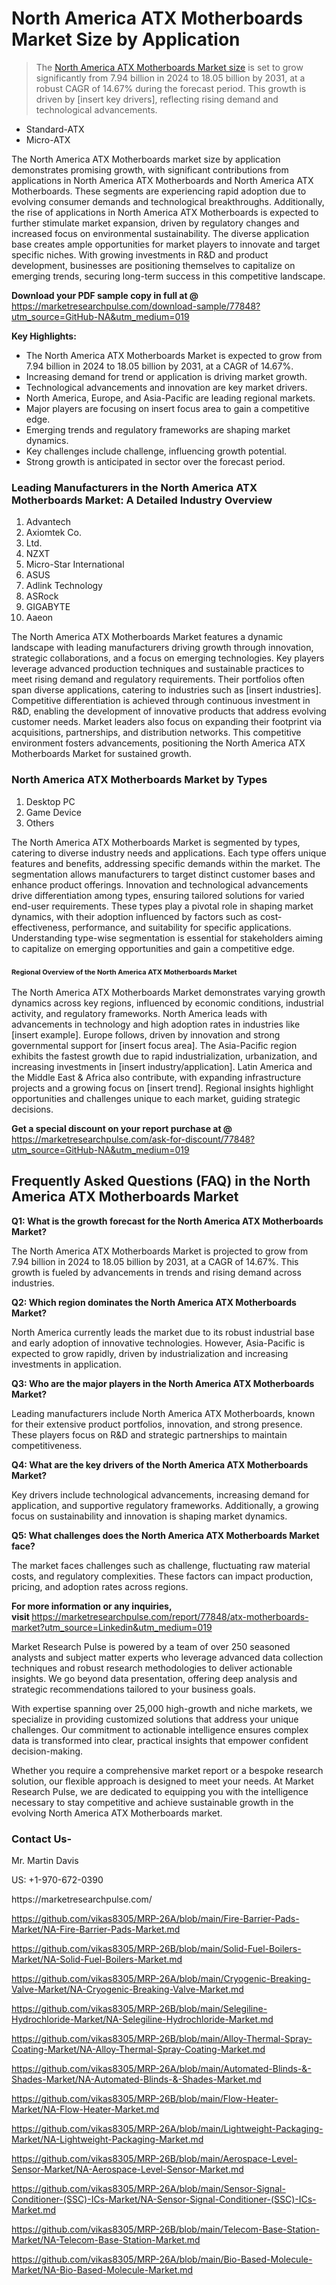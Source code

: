 
<h1>North America ATX Motherboards Market&nbsp;Size by Application</h1><blockquote><p>The <a href="https://marketresearchpulse.com/download-sample/77848?utm_source=GitHub-NA&amp;utm_medium=019">North America ATX Motherboards Market size</a> is set to grow significantly from 7.94 billion in 2024 to 18.05 billion by 2031, at a robust CAGR of 14.67% during the forecast period. This growth is driven by [insert key drivers], reflecting rising demand and technological advancements.</p></blockquote><ul><li>Standard-ATX<li> Micro-ATX</li></ul><p>The North America ATX Motherboards market size by application demonstrates promising growth, with significant contributions from applications in North America ATX Motherboards and North America ATX Motherboards. These segments are experiencing rapid adoption due to evolving consumer demands and technological breakthroughs. Additionally, the rise of applications in North America ATX Motherboards is expected to further stimulate market expansion, driven by regulatory changes and increased focus on environmental sustainability. The diverse application base creates ample opportunities for market players to innovate and target specific niches. With growing investments in R&D and product development, businesses are positioning themselves to capitalize on emerging trends, securing long-term success in this competitive landscape.</p><p><strong>Download your PDF sample copy in full at @ </strong><a href="https://marketresearchpulse.com/download-sample/77848?utm_source=GitHub-NA&amp;utm_medium=019">https://marketresearchpulse.com/download-sample/77848?utm_source=GitHub-NA&amp;utm_medium=019</a></p><p><strong>Key Highlights: </strong></p><ul><li>The North America ATX Motherboards Market is expected to grow from 7.94 billion in 2024 to 18.05 billion by 2031, at a CAGR of 14.67%.</li><li>Increasing demand for trend or application is driving market growth.</li><li>Technological advancements and innovation are key market drivers.</li><li>North America, Europe, and Asia-Pacific are leading regional markets.</li><li>Major players are focusing on insert focus area to gain a competitive edge.</li><li>Emerging trends and regulatory frameworks are shaping market dynamics.</li><li>Key challenges include challenge, influencing growth potential.</li><li>Strong growth is anticipated in sector over the forecast period.</li></ul><h3>Leading Manufacturers in the North America ATX Motherboards Market: A Detailed Industry Overview</h3><ol><li>Advantech</li><li>Axiomtek Co.</li><li>Ltd.</li><li>NZXT</li><li>Micro-Star International</li><li>ASUS</li><li>Adlink Technology</li><li>ASRock</li><li>GIGABYTE</li><li>Aaeon</li></ol><div class="flex max-w-full flex-col flex-grow"><div class="min-h-8 text-message flex w-full flex-col items-end gap-2 whitespace-normal break-words [.text-message+&amp;]:mt-5" dir="auto" data-message-author-role="assistant" data-message-id="fd8432e4-4910-450d-b182-61b7bfb0a01f" data-message-model-slug="gpt-4o"><div class="flex w-full flex-col gap-1 empty:hidden first:pt-[3px]"><div class="markdown prose w-full break-words dark:prose-invert light"><p>The North America ATX Motherboards Market features a dynamic landscape with leading manufacturers driving growth through innovation, strategic collaborations, and a focus on emerging technologies. Key players leverage advanced production techniques and sustainable practices to meet rising demand and regulatory requirements. Their portfolios often span diverse applications, catering to industries such as [insert industries]. Competitive differentiation is achieved through continuous investment in R&amp;D, enabling the development of innovative products that address evolving customer needs. Market leaders also focus on expanding their footprint via acquisitions, partnerships, and distribution networks. This competitive environment fosters advancements, positioning the North America ATX Motherboards Market for sustained growth.</p></div></div></div></div><h3>North America ATX Motherboards Market by Types</h3><ol><li>Desktop PC<li> Game Device<li> Others</li></ol><div class="flex max-w-full flex-col flex-grow"><div class="min-h-8 text-message flex w-full flex-col items-end gap-2 whitespace-normal break-words [.text-message+&amp;]:mt-5" dir="auto" data-message-author-role="assistant" data-message-id="084470be-0bb7-4664-bddf-5156b4f41249" data-message-model-slug="gpt-4o-mini"><div class="flex w-full flex-col gap-1 empty:hidden first:pt-[3px]"><div class="markdown prose w-full break-words dark:prose-invert light"><p>The North America ATX Motherboards Market is segmented by types, catering to diverse industry needs and applications. Each type offers unique features and benefits, addressing specific demands within the market. The segmentation allows manufacturers to target distinct customer bases and enhance product offerings. Innovation and technological advancements drive differentiation among types, ensuring tailored solutions for varied end-user requirements. These types play a pivotal role in shaping market dynamics, with their adoption influenced by factors such as cost-effectiveness, performance, and suitability for specific applications. Understanding type-wise segmentation is essential for stakeholders aiming to capitalize on emerging opportunities and gain a competitive edge.</p></div></div></div></div><h3><span style="font-size: 11px;">Regional Overview of the North America ATX Motherboards Market</span></h3><div class="flex max-w-full flex-col flex-grow"><div class="min-h-8 text-message flex w-full flex-col items-end gap-2 whitespace-normal break-words [.text-message+&amp;]:mt-5" dir="auto" data-message-author-role="assistant" data-message-id="e9038762-ce64-4e30-91c9-9bd413514231" data-message-model-slug="gpt-4o-mini"><div class="flex w-full flex-col gap-1 empty:hidden first:pt-[3px]"><div class="markdown prose w-full break-words dark:prose-invert light"><p>The North America ATX Motherboards Market demonstrates varying growth dynamics across key regions, influenced by economic conditions, industrial activity, and regulatory frameworks. North America leads with advancements in technology and high adoption rates in industries like [insert example]. Europe follows, driven by innovation and strong governmental support for [insert focus area]. The Asia-Pacific region exhibits the fastest growth due to rapid industrialization, urbanization, and increasing investments in [insert industry/application]. Latin America and the Middle East &amp; Africa also contribute, with expanding infrastructure projects and a growing focus on [insert trend]. Regional insights highlight opportunities and challenges unique to each market, guiding strategic decisions.</p></div></div></div></div><p><strong>Get a special discount on your report purchase at @ </strong><a href="https://marketresearchpulse.com/ask-for-discount/77848?utm_source=GitHub-NA&amp;utm_medium=019">https://marketresearchpulse.com/ask-for-discount/77848?utm_source=GitHub-NA&amp;utm_medium=019</a></p><h2>Frequently Asked Questions (FAQ) in the North America ATX Motherboards Market</h2><p><strong>Q1: What is the growth forecast for the North America ATX Motherboards Market?</strong></p><p>The North America ATX Motherboards Market is projected to grow from 7.94 billion in 2024 to 18.05 billion by 2031, at a CAGR of 14.67%. This growth is fueled by advancements in trends and rising demand across industries.</p><p><strong>Q2: Which region dominates the North America ATX Motherboards Market?</strong></p><p>North America currently leads the market due to its robust industrial base and early adoption of innovative technologies. However, Asia-Pacific is expected to grow rapidly, driven by industrialization and increasing investments in application.</p><p><strong>Q3: Who are the major players in the North America ATX Motherboards Market?</strong></p><p>Leading manufacturers include North America ATX Motherboards, known for their extensive product portfolios, innovation, and strong presence. These players focus on R&amp;D and strategic partnerships to maintain competitiveness.</p><p><strong>Q4: What are the key drivers of the North America ATX Motherboards Market?</strong></p><p>Key drivers include technological advancements, increasing demand for application, and supportive regulatory frameworks. Additionally, a growing focus on sustainability and innovation is shaping market dynamics.</p><p><strong>Q5: What challenges does the North America ATX Motherboards Market face?</strong></p><p>The market faces challenges such as challenge, fluctuating raw material costs, and regulatory complexities. These factors can impact production, pricing, and adoption rates across regions.</p><p><strong>For more information or any inquiries, visit&nbsp;</strong><a href="https://marketresearchpulse.com/report/77848/atx-motherboards-market?utm_source=Linkedin&utm_medium=019">https://marketresearchpulse.com/report/77848/atx-motherboards-market?utm_source=Linkedin&utm_medium=019</a></p><p>Market Research Pulse is powered by a team of over 250 seasoned analysts and subject matter experts who leverage advanced data collection techniques and robust research methodologies to deliver actionable insights. We go beyond data presentation, offering deep analysis and strategic recommendations tailored to your business goals.</p><p>With expertise spanning over 25,000 high-growth and niche markets, we specialize in providing customized solutions that address your unique challenges. Our commitment to actionable intelligence ensures complex data is transformed into clear, practical insights that empower confident decision-making.</p><p>Whether you require a comprehensive market report or a bespoke research solution, our flexible approach is designed to meet your needs. At Market Research Pulse, we are dedicated to equipping you with the intelligence necessary to stay competitive and achieve sustainable growth in the evolving North America ATX Motherboards market.</p><h3><strong>Contact Us-</strong></h3><p>Mr. Martin Davis</p><p>US: +1-970-672-0390</p><p>https://marketresearchpulse.com/</p><p><a href="https://github.com/vikas8305/MRP-26A/blob/main/Fire-Barrier-Pads-Market/NA-Fire-Barrier-Pads-Market.md">https://github.com/vikas8305/MRP-26A/blob/main/Fire-Barrier-Pads-Market/NA-Fire-Barrier-Pads-Market.md</a></p><p><a href="https://github.com/vikas8305/MRP-26B/blob/main/Solid-Fuel-Boilers-Market/NA-Solid-Fuel-Boilers-Market.md">https://github.com/vikas8305/MRP-26B/blob/main/Solid-Fuel-Boilers-Market/NA-Solid-Fuel-Boilers-Market.md</a></p><p><a href="https://github.com/vikas8305/MRP-26A/blob/main/Cryogenic-Breaking-Valve-Market/NA-Cryogenic-Breaking-Valve-Market.md">https://github.com/vikas8305/MRP-26A/blob/main/Cryogenic-Breaking-Valve-Market/NA-Cryogenic-Breaking-Valve-Market.md</a></p><p><a href="https://github.com/vikas8305/MRP-26B/blob/main/Selegiline-Hydrochloride-Market/NA-Selegiline-Hydrochloride-Market.md">https://github.com/vikas8305/MRP-26B/blob/main/Selegiline-Hydrochloride-Market/NA-Selegiline-Hydrochloride-Market.md</a></p><p><a href="https://github.com/vikas8305/MRP-26B/blob/main/Alloy-Thermal-Spray-Coating-Market/NA-Alloy-Thermal-Spray-Coating-Market.md">https://github.com/vikas8305/MRP-26B/blob/main/Alloy-Thermal-Spray-Coating-Market/NA-Alloy-Thermal-Spray-Coating-Market.md</a></p><p><a href="https://github.com/vikas8305/MRP-26A/blob/main/Automated-Blinds-&-Shades-Market/NA-Automated-Blinds-&-Shades-Market.md">https://github.com/vikas8305/MRP-26A/blob/main/Automated-Blinds-&-Shades-Market/NA-Automated-Blinds-&-Shades-Market.md</a></p><p><a href="https://github.com/vikas8305/MRP-26B/blob/main/Flow-Heater-Market/NA-Flow-Heater-Market.md">https://github.com/vikas8305/MRP-26B/blob/main/Flow-Heater-Market/NA-Flow-Heater-Market.md</a></p><p><a href="https://github.com/vikas8305/MRP-26A/blob/main/Lightweight-Packaging-Market/NA-Lightweight-Packaging-Market.md">https://github.com/vikas8305/MRP-26A/blob/main/Lightweight-Packaging-Market/NA-Lightweight-Packaging-Market.md</a></p><p><a href="https://github.com/vikas8305/MRP-26B/blob/main/Aerospace-Level-Sensor-Market/NA-Aerospace-Level-Sensor-Market.md">https://github.com/vikas8305/MRP-26B/blob/main/Aerospace-Level-Sensor-Market/NA-Aerospace-Level-Sensor-Market.md</a></p><p><a href="https://github.com/vikas8305/MRP-26A/blob/main/Sensor-Signal-Conditioner-(SSC)-ICs-Market/NA-Sensor-Signal-Conditioner-(SSC)-ICs-Market.md">https://github.com/vikas8305/MRP-26A/blob/main/Sensor-Signal-Conditioner-(SSC)-ICs-Market/NA-Sensor-Signal-Conditioner-(SSC)-ICs-Market.md</a></p><p><a href="https://github.com/vikas8305/MRP-26B/blob/main/Telecom-Base-Station-Market/NA-Telecom-Base-Station-Market.md">https://github.com/vikas8305/MRP-26B/blob/main/Telecom-Base-Station-Market/NA-Telecom-Base-Station-Market.md</a></p><p><a href="https://github.com/vikas8305/MRP-26A/blob/main/Bio-Based-Molecule-Market/NA-Bio-Based-Molecule-Market.md">https://github.com/vikas8305/MRP-26A/blob/main/Bio-Based-Molecule-Market/NA-Bio-Based-Molecule-Market.md</a></p>
